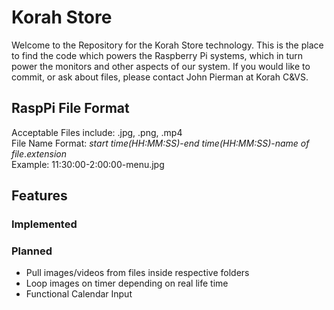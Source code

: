 # Korah Store
Welcome to the Repository for the Korah Store technology. This is the place to find the code which powers the Raspberry Pi systems, which in turn power the monitors and other aspects of our system. If you would like to commit, or ask about files, please contact John Pierman at Korah C&VS.

## RaspPi File Format
Acceptable Files include: .jpg, .png, .mp4\
File Name Format: *start time(HH:MM:SS)*-*end time(HH:MM:SS)*-*name of file*.*extension*\
Example: 11:30:00-2:00:00-menu.jpg

## Features
### Implemented

### Planned
- Pull images/videos from files inside respective folders
- Loop images on timer depending on real life time
- Functional Calendar Input
